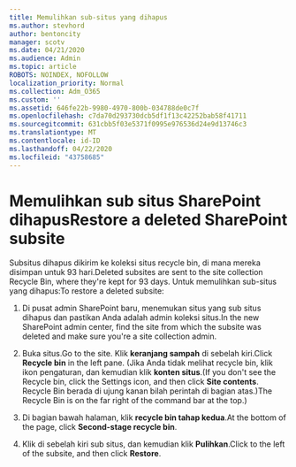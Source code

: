 ```yaml
---
title: Memulihkan sub-situs yang dihapus
ms.author: stevhord
author: bentoncity
manager: scotv
ms.date: 04/21/2020
ms.audience: Admin
ms.topic: article
ROBOTS: NOINDEX, NOFOLLOW
localization_priority: Normal
ms.collection: Adm_O365
ms.custom: ''
ms.assetid: 646fe22b-9980-4970-800b-034788de0c7f
ms.openlocfilehash: c7da70d293730dcb5df1f13c42252bab58f41711
ms.sourcegitcommit: 631cbb5f03e5371f0995e976536d24e9d13746c3
ms.translationtype: MT
ms.contentlocale: id-ID
ms.lasthandoff: 04/22/2020
ms.locfileid: "43758685"
---
```

# <a name="restore-a-deleted-sharepoint-subsite"></a><span data-ttu-id="7e6f3-102">Memulihkan sub situs SharePoint dihapus</span><span class="sxs-lookup"><span data-stu-id="7e6f3-102">Restore a deleted SharePoint subsite</span></span>

<span data-ttu-id="7e6f3-103">Subsitus dihapus dikirim ke koleksi situs recycle bin, di mana mereka disimpan untuk 93 hari.</span><span class="sxs-lookup"><span data-stu-id="7e6f3-103">Deleted subsites are sent to the site collection Recycle Bin, where they're kept for 93 days.</span></span> <span data-ttu-id="7e6f3-104">Untuk memulihkan sub-situs yang dihapus:</span><span class="sxs-lookup"><span data-stu-id="7e6f3-104">To restore a deleted subsite:</span></span>
  
1. <span data-ttu-id="7e6f3-105">Di pusat admin SharePoint baru, menemukan situs yang sub situs dihapus dan pastikan Anda adalah admin koleksi situs.</span><span class="sxs-lookup"><span data-stu-id="7e6f3-105">In the new SharePoint admin center, find the site from which the subsite was deleted and make sure you're a site collection admin.</span></span> 
    
2. <span data-ttu-id="7e6f3-106">Buka situs.</span><span class="sxs-lookup"><span data-stu-id="7e6f3-106">Go to the site.</span></span> <span data-ttu-id="7e6f3-107">Klik **keranjang sampah** di sebelah kiri.</span><span class="sxs-lookup"><span data-stu-id="7e6f3-107">Click **Recycle bin** in the left pane.</span></span> <span data-ttu-id="7e6f3-108">(Jika Anda tidak melihat recycle bin, klik ikon pengaturan, dan kemudian klik **konten situs**.</span><span class="sxs-lookup"><span data-stu-id="7e6f3-108">(If you don't see the Recycle bin, click the Settings icon, and then click **Site contents**.</span></span> <span data-ttu-id="7e6f3-109">Recycle Bin berada di ujung kanan bilah perintah di bagian atas.)</span><span class="sxs-lookup"><span data-stu-id="7e6f3-109">The Recycle Bin is on the far right of the command bar at the top.)</span></span>
    
3. <span data-ttu-id="7e6f3-110">Di bagian bawah halaman, klik **recycle bin tahap kedua**.</span><span class="sxs-lookup"><span data-stu-id="7e6f3-110">At the bottom of the page, click **Second-stage recycle bin**.</span></span>
    
4. <span data-ttu-id="7e6f3-111">Klik di sebelah kiri sub situs, dan kemudian klik **Pulihkan**.</span><span class="sxs-lookup"><span data-stu-id="7e6f3-111">Click to the left of the subsite, and then click **Restore**.</span></span>
    

